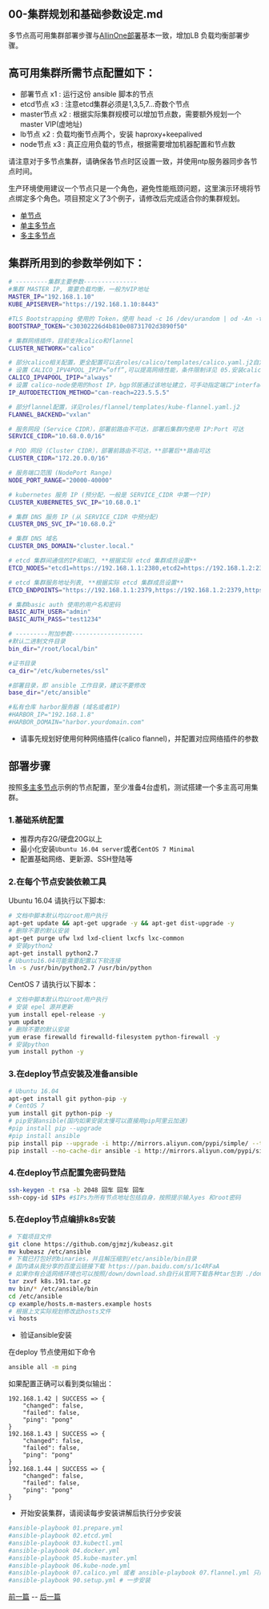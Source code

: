 ## 00-集群规划和基础参数设定.md

多节点高可用集群部署步骤与[AllinOne部署](quickStart.md)基本一致，增加LB 负载均衡部署步骤。

## 高可用集群所需节点配置如下：
+ 部署节点	x1 : 运行这份 ansible 脚本的节点
+ etcd节点	x3 : 注意etcd集群必须是1,3,5,7...奇数个节点
+ master节点	x2 : 根据实际集群规模可以增加节点数，需要额外规划一个master VIP(虚地址)
+ lb节点	x2 : 负载均衡节点两个，安装 haproxy+keepalived
+ node节点	x3 : 真正应用负载的节点，根据需要增加机器配置和节点数

请注意对于多节点集群，请确保各节点时区设置一致，并使用ntp服务器同步各节点时间。

生产环境使用建议一个节点只是一个角色，避免性能瓶颈问题，这里演示环境将节点绑定多个角色。项目预定义了3个例子，请修改后完成适合你的集群规划。

+ [单节点](../example/hosts.allinone.example)
+ [单主多节点](../example/hosts.s-master.example)
+ [多主多节点](../example/hosts.m-masters.example)

## 集群所用到的参数举例如下：
``` bash
# ---------集群主要参数---------------
#集群 MASTER IP, 需要负载均衡，一般为VIP地址
MASTER_IP="192.168.1.10"
KUBE_APISERVER="https://192.168.1.10:8443"

#TLS Bootstrapping 使用的 Token，使用 head -c 16 /dev/urandom | od -An -t x | tr -d ' ' 生成
BOOTSTRAP_TOKEN="c30302226d4b810e08731702d3890f50"

# 集群网络插件，目前支持calico和flannel
CLUSTER_NETWORK="calico"

# 部分calico相关配置，更全配置可以去roles/calico/templates/calico.yaml.j2自定义
# 设置 CALICO_IPV4POOL_IPIP=“off”,可以提高网络性能，条件限制详见 05.安装calico网络组件.md
CALICO_IPV4POOL_IPIP="always"
# 设置 calico-node使用的host IP，bgp邻居通过该地址建立，可手动指定端口"interface=eth0"或使用>如下自动发现
IP_AUTODETECTION_METHOD="can-reach=223.5.5.5"

# 部分flannel配置，详见roles/flannel/templates/kube-flannel.yaml.j2
FLANNEL_BACKEND="vxlan"

# 服务网段 (Service CIDR），部署前路由不可达，部署后集群内使用 IP:Port 可达
SERVICE_CIDR="10.68.0.0/16"

# POD 网段 (Cluster CIDR），部署前路由不可达，**部署后**路由可达
CLUSTER_CIDR="172.20.0.0/16"

# 服务端口范围 (NodePort Range)
NODE_PORT_RANGE="20000-40000"

# kubernetes 服务 IP (预分配，一般是 SERVICE_CIDR 中第一个IP)
CLUSTER_KUBERNETES_SVC_IP="10.68.0.1"

# 集群 DNS 服务 IP (从 SERVICE_CIDR 中预分配)
CLUSTER_DNS_SVC_IP="10.68.0.2"

# 集群 DNS 域名
CLUSTER_DNS_DOMAIN="cluster.local."

# etcd 集群间通信的IP和端口, **根据实际 etcd 集群成员设置**
ETCD_NODES="etcd1=https://192.168.1.1:2380,etcd2=https://192.168.1.2:2380,etcd3=https://192.168.1.3:2380"

# etcd 集群服务地址列表, **根据实际 etcd 集群成员设置**
ETCD_ENDPOINTS="https://192.168.1.1:2379,https://192.168.1.2:2379,https://192.168.1.3:2379"

# 集群basic auth 使用的用户名和密码
BASIC_AUTH_USER="admin"
BASIC_AUTH_PASS="test1234"

# ---------附加参数--------------------
#默认二进制文件目录
bin_dir="/root/local/bin"

#证书目录
ca_dir="/etc/kubernetes/ssl"

#部署目录，即 ansible 工作目录，建议不要修改
base_dir="/etc/ansible"

#私有仓库 harbor服务器 (域名或者IP)
#HARBOR_IP="192.168.1.8"
#HARBOR_DOMAIN="harbor.yourdomain.com"
```

+ 请事先规划好使用何种网络插件(calico flannel)，并配置对应网络插件的参数

## 部署步骤

按照[多主多节点](../example/hosts.m-masters.example)示例的节点配置，至少准备4台虚机，测试搭建一个多主高可用集群。

### 1.基础系统配置

+ 推荐内存2G/硬盘20G以上
+ 最小化安装`Ubuntu 16.04 server`或者`CentOS 7 Minimal`
+ 配置基础网络、更新源、SSH登陆等

### 2.在每个节点安装依赖工具

Ubuntu 16.04 请执行以下脚本:

``` bash
# 文档中脚本默认均以root用户执行
apt-get update && apt-get upgrade -y && apt-get dist-upgrade -y
# 删除不要的默认安装
apt-get purge ufw lxd lxd-client lxcfs lxc-common
# 安装python2
apt-get install python2.7
# Ubuntu16.04可能需要配置以下软连接
ln -s /usr/bin/python2.7 /usr/bin/python
```
CentOS 7 请执行以下脚本：

``` bash
# 文档中脚本默认均以root用户执行
# 安装 epel 源并更新
yum install epel-release -y
yum update
# 删除不要的默认安装
yum erase firewalld firewalld-filesystem python-firewall -y
# 安装python
yum install python -y
```
### 3.在deploy节点安装及准备ansible

``` bash
# Ubuntu 16.04 
apt-get install git python-pip -y
# CentOS 7
yum install git python-pip -y
# pip安装ansible(国内如果安装太慢可以直接用pip阿里云加速)
#pip install pip --upgrade
#pip install ansible
pip install pip --upgrade -i http://mirrors.aliyun.com/pypi/simple/ --trusted-host mirrors.aliyun.com
pip install --no-cache-dir ansible -i http://mirrors.aliyun.com/pypi/simple/ --trusted-host mirrors.aliyun.com
```
### 4.在deploy节点配置免密码登陆

``` bash
ssh-keygen -t rsa -b 2048 回车 回车 回车
ssh-copy-id $IPs #$IPs为所有节点地址包括自身，按照提示输入yes 和root密码
```
### 5.在deploy节点编排k8s安装

``` bash
# 下载项目文件
git clone https://github.com/gjmzj/kubeasz.git
mv kubeasz /etc/ansible
# 下载已打包好的binaries，并且解压缩到/etc/ansible/bin目录
# 国内请从我分享的百度云链接下载 https://pan.baidu.com/s/1c4RFaA 
# 如果你有合适网络环境也可以按照/down/download.sh自行从官网下载各种tar包到 ./down目录，并执行download.sh
tar zxvf k8s.191.tar.gz
mv bin/* /etc/ansible/bin
cd /etc/ansible
cp example/hosts.m-masters.example hosts
# 根据上文实际规划修改此hosts文件
vi hosts
```
+ 验证ansible安装

在deploy 节点使用如下命令

``` bash
ansible all -m ping
```
如果配置正确可以看到类似输出：

``` text
192.168.1.42 | SUCCESS => {
    "changed": false, 
    "failed": false, 
    "ping": "pong"
}
192.168.1.43 | SUCCESS => {
    "changed": false, 
    "failed": false, 
    "ping": "pong"
}
192.168.1.44 | SUCCESS => {
    "changed": false, 
    "failed": false, 
    "ping": "pong"
}
```
+ 开始安装集群，请阅读每步安装讲解后执行分步安装

``` bash
#ansible-playbook 01.prepare.yml
#ansible-playbook 02.etcd.yml
#ansible-playbook 03.kubectl.yml
#ansible-playbook 04.docker.yml
#ansible-playbook 05.kube-master.yml
#ansible-playbook 06.kube-node.yml
#ansible-playbook 07.calico.yml 或者 ansible-playbook 07.flannel.yml 只能选择一种网络插件
#ansible-playbook 90.setup.yml # 一步安装
```

[前一篇](quickStart.md) -- [后一篇](01-创建CA证书和环境配置.md)
